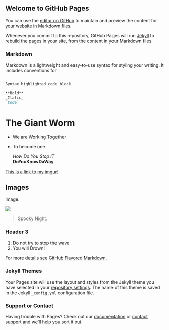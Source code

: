 ## Welcome to GitHub Pages

You can use the [editor on GitHub](https://github.com/Swishrr/Swishrr.github.io/edit/master/index.md) to maintain and preview the content for your website in Markdown files.

Whenever you commit to this repository, GitHub Pages will run [Jekyll](https://jekyllrb.com/) to rebuild the pages in your site, from the content in your Markdown files.

### Markdown

Markdown is a lightweight and easy-to-use syntax for styling your writing. It includes conventions for

```markdown

Syntax highlighted code block

**Bold**
_Italic_
`Code`

```


# The Giant Worm
- We are Working Together
- To become one


  _How Do You Stop IT_  
  **DoYouKnowDaWay**
  

[This is a link to my imgur!](https://imgur.com/user/Swisherr) 

## Images

Image:

![](https://imgur.com/JHRHuZw)

> Spooky Night.

### Header 3

1. Do not try to stop the wave
2. You will Drown!



For more details see [GitHub Flavored Markdown](https://guides.github.com/features/mastering-markdown/).

### Jekyll Themes

Your Pages site will use the layout and styles from the Jekyll theme you have selected in your [repository settings](https://github.com/Swishrr/Swishrr.github.io/settings). The name of this theme is saved in the Jekyll `_config.yml` configuration file.

### Support or Contact

Having trouble with Pages? Check out our [documentation](https://help.github.com/categories/github-pages-basics/) or [contact support](https://github.com/contact) and we’ll help you sort it out.
